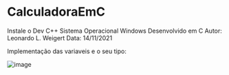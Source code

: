 # CalculadoraEmC

Instale o Dev C++
Sistema Operacional Windows
Desenvolvido em C
Autor: Leonardo L. Weigert
Data: 14/11/2021

Implementação das variaveis e o seu tipo:

![image](https://user-images.githubusercontent.com/93353768/141692804-5024b13b-5f9e-4bb9-a280-bf115417bcdb.png)
